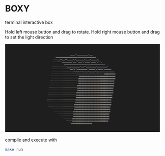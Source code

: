 # BOXY

terminal interactive box

Hold left mouse button and drag to rotate. Hold right mouse button and drag to set the light direction

![](pics/sample.png)

compile and execute with
```sh
make run
```